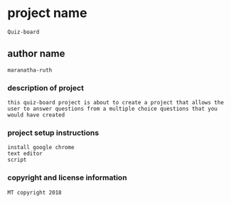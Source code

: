 # project name
```
Quiz-board
```
## author name
```
maranatha-ruth
```
### description of project
```
this quiz-board project is about to create a project that allows the user to answer questions from a multiple choice questions that you would have created
```
### project setup instructions
```
install google chrome
text editor
script
```
### copyright and license information
```
MT copyright 2018
```
